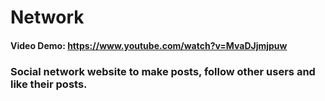 # Network
#### Video Demo: <https://www.youtube.com/watch?v=MvaDJjmjpuw>

### Social network website to make posts, follow other users and like their posts.

